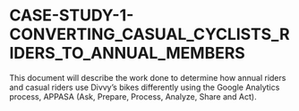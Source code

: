 # CASE-STUDY-1-CONVERTING_CASUAL_CYCLISTS_RIDERS_TO_ANNUAL_MEMBERS
This document will describe the work done to determine how annual riders and casual riders use Divvy’s bikes differently using the Google Analytics process, APPASA (Ask, Prepare, Process, Analyze, Share and Act).
